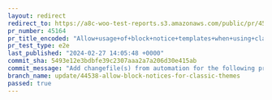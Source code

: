 ```yaml
---
layout: redirect
redirect_to: https://a8c-woo-test-reports.s3.amazonaws.com/public/pr/45164/e2e/index.html
pr_number: 45164
pr_title_encoded: "Allow+usage+of+block+notice+templates+when+using+classic+themes"
pr_test_type: e2e
last_published: "2024-02-27 14:05:48 +0000"
commit_sha: 5493e12e3bdbfe39c2307aaa2a7a206d30e415ab
commit_message: "Add changefile(s) from automation for the following project(s): wooco…"
branch_name: update/44538-allow-block-notices-for-classic-themes
passed: true
---
```

